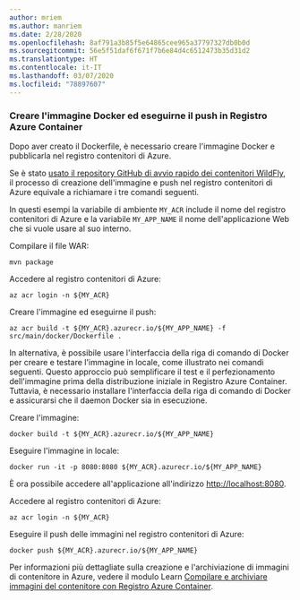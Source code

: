 ```yaml
---
author: mriem
ms.author: manriem
ms.date: 2/28/2020
ms.openlocfilehash: 8af791a3b85f5e64865cee965a37797327db0b0d
ms.sourcegitcommit: 56e5f51daf6f671f7b6e84d4c6512473b35d31d2
ms.translationtype: HT
ms.contentlocale: it-IT
ms.lasthandoff: 03/07/2020
ms.locfileid: "78897607"
---
```

### <a name="build-and-push-the-docker-image-to-azure-container-registry"></a>Creare l'immagine Docker ed eseguirne il push in Registro Azure Container

Dopo aver creato il Dockerfile, è necessario creare l'immagine Docker e pubblicarla nel registro contenitori di Azure.

Se è stato [usato il repository GitHub di avvio rapido dei contenitori WildFly](https://github.com/Azure/wildfly-container-quickstart), il processo di creazione dell'immagine e push nel registro contenitori di Azure equivale a richiamare i tre comandi seguenti.

In questi esempi la variabile di ambiente `MY_ACR` include il nome del registro contenitori di Azure e la variabile `MY_APP_NAME` il nome dell'applicazione Web che si vuole usare al suo interno.

Compilare il file WAR:

```shell
mvn package
```

Accedere al registro contenitori di Azure:

```shell
az acr login -n ${MY_ACR}
```

Creare l'immagine ed eseguirne il push:

```shell
az acr build -t ${MY_ACR}.azurecr.io/${MY_APP_NAME} -f src/main/docker/Dockerfile .
```

In alternativa, è possibile usare l'interfaccia della riga di comando di Docker per creare e testare l'immagine in locale, come illustrato nei comandi seguenti. Questo approccio può semplificare il test e il perfezionamento dell'immagine prima della distribuzione iniziale in Registro Azure Container. Tuttavia, è necessario installare l'interfaccia della riga di comando di Docker e assicurarsi che il daemon Docker sia in esecuzione.

Creare l'immagine:

```shell
docker build -t ${MY_ACR}.azurecr.io/${MY_APP_NAME}
```

Eseguire l'immagine in locale:

```shell
docker run -it -p 8080:8080 ${MY_ACR}.azurecr.io/${MY_APP_NAME}
```

È ora possibile accedere all'applicazione all'indirizzo [http://localhost:8080](http://localhost:8080).

Accedere al registro contenitori di Azure:

```shell
az acr login -n ${MY_ACR}
```

Eseguire il push delle immagini nel registro contenitori di Azure:

```shell
docker push ${MY_ACR}.azurecr.io/${MY_APP_NAME}
```

Per informazioni più dettagliate sulla creazione e l'archiviazione di immagini di contenitore in Azure, vedere il modulo Learn [Compilare e archiviare immagini del contenitore con Registro Azure Container](https://docs.microsoft.com/learn/modules/build-and-store-container-images/).
